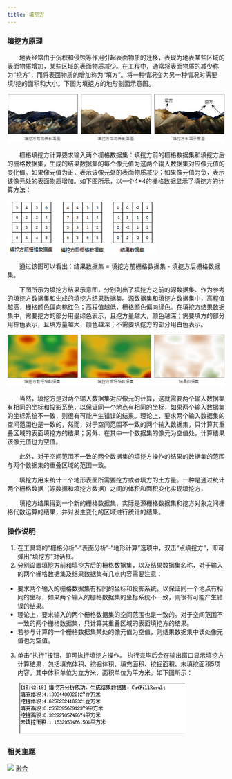 ```yaml
---
title: 填挖方
---
```


### 填挖方原理

　　地表经常由于沉积和侵蚀等作用引起表面物质的迁移，表现为地表某些区域的表面物质增加，某些区域的表面物质减少。在工程中，通常将表面物质的减少称为“挖方”，而将表面物质的增加称为“填方”。将一种情况变为另一种情况时需要填/挖的面积和大小。下图为填挖方的地形剖面示意图。

  ![](img/CutFill1.png)

　　栅格填挖方计算要求输入两个栅格数据集：填挖方前的栅格数据集和填挖方后的栅格数据集，生成的结果数据集的每个像元值为这两个输入数据集对应像元值的变化值。如果像元值为正，表示该像元处的表面物质减少；如果像元值为负，表示该像元处的表面物质增加。如下图所示，以一个4*4的栅格数据显示了填挖方的计算方法：

  ![](img/CutFill2.png)

　　通过该图可以看出：结果数据集 = 填挖方前栅格数据集 - 填挖方后栅格数据集。

　　下图所示为填挖方结果示意图，分别列出了填挖方之前的源数据集、作为参考的填挖方数据集和生成的填挖方结果数据集。源数据集和填挖方数据集中，高程值越高，栅格颜色偏向棕红色；高程值越低，栅格颜色偏向绿色。在填挖方结果数据集中，需要挖方的部分用墨绿色表示，且挖方量越大，颜色越深；需要填方的部分用棕色表示，且填方量越大，颜色越深；不需要填挖方的部分用白色表示。


  ![](img/CutFill3.png)


　　当然，填挖方是对两个输入数据集对应像元的计算，这就需要两个输入数据集有相同的坐标和投影系统，以保证同一个地点有相同的坐标，如果两个输入数据集的坐标系统不一致，则很有可能产生错误的结果。理论上，要求两个输入数据集的空间范围也是一致的，然而，对于空间范围不一致的两个输入数据集，只计算其重叠区域的表面填挖方的结果；另外，在其中一个数据集的像元为空值处，计算结果该像元值也为空值。

　　此外，对于空间范围不一致的两个数据集的填挖方操作的结果的数据集的范围与两个数据集的重叠区域的范围一致。

　　填挖方用来统计一个地形表面所需要挖方或者填方的土方量。一种是通过统计两个栅格数据（源数据和填挖方数据）之间的体积和面积变化实现填挖方，

　　填挖方结果得到一个新的栅格数据集，实际是源栅格数据集和挖方对象之间栅格代数运算的结果，并对发生变化的区域进行统计的结果。

### 操作说明


 1. 在工具箱的“栅格分析”-“表面分析”-“地形计算”选项中，双击“点填挖方”，即可弹出“填挖方”对话框。
 2. 分别设置填挖方前和填挖方后的栅格数据集，以及结果数据集名称，对于输入的两个栅格数据集及结果数据集有几点内容需要注意：

  - 要求两个输入的栅格数据集有相同的坐标和投影系统，以保证同一个地点有相同的坐标，如果两个输入的栅格数据集的坐标系统不一致，则很有可能产生错误的结果。 
  - 理论上，要求输入的两个栅格数据集的空间范围也是一致的。对于空间范围不一致的两个栅格数据集，只计算其重叠区域的表面填挖方的结果。 
  - 若参与计算的一个栅格数据集某处的像元值为空值，则结果数据集中该处像元值也为空值。

 3. 单击“执行”按钮，即可执行填挖方操作。 执行完毕后会在输出窗口显示填挖方计算结果，包括填充体积、挖掘体积、填充面积、挖掘面积、未填挖面积5项内容，其中体积单位为立方米、面积单位为平方米。如下图所示：

　　![](img/CutFillExport.png)

### 相关主题

![](img/smalltitle.png) [融合](Datafuse.html)



